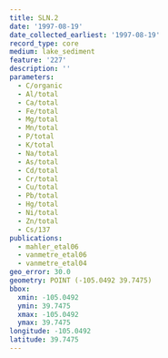 ```yaml
---
title: SLN.2
date: '1997-08-19'
date_collected_earliest: '1997-08-19'
record_type: core
medium: lake_sediment
feature: '227'
description: ''
parameters:
  - C/organic
  - Al/total
  - Ca/total
  - Fe/total
  - Mg/total
  - Mn/total
  - P/total
  - K/total
  - Na/total
  - As/total
  - Cd/total
  - Cr/total
  - Cu/total
  - Pb/total
  - Hg/total
  - Ni/total
  - Zn/total
  - Cs/137
publications:
  - mahler_etal06
  - vanmetre_etal06
  - vanmetre_etal04
geo_error: 30.0
geometry: POINT (-105.0492 39.7475)
bbox:
  xmin: -105.0492
  ymin: 39.7475
  xmax: -105.0492
  ymax: 39.7475
longitude: -105.0492
latitude: 39.7475
---
```

